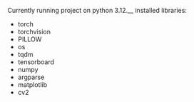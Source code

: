 Currently running project on python 3.12.__
installed libraries:
  + torch
  + torchvision 
  + PILLOW
  + os
  + tqdm
  + tensorboard
  + numpy
  + argparse
  + matplotlib
  + cv2
